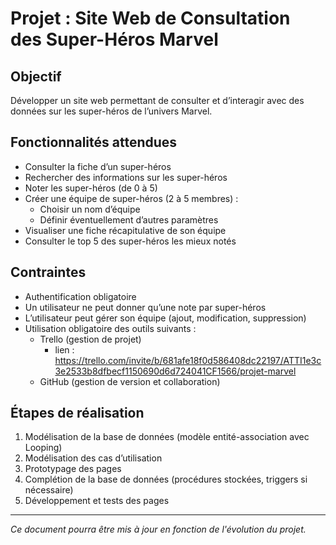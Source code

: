 # Projet : Site Web de Consultation des Super-Héros Marvel

## Objectif

Développer un site web permettant de consulter et d’interagir avec des données sur les super-héros de l’univers Marvel.

## Fonctionnalités attendues

- Consulter la fiche d’un super-héros  
- Rechercher des informations sur les super-héros  
- Noter les super-héros (de 0 à 5)  
- Créer une équipe de super-héros (2 à 5 membres) :
  - Choisir un nom d’équipe
  - Définir éventuellement d’autres paramètres  
- Visualiser une fiche récapitulative de son équipe  
- Consulter le top 5 des super-héros les mieux notés  

## Contraintes

- Authentification obligatoire  
- Un utilisateur ne peut donner qu’une note par super-héros  
- L’utilisateur peut gérer son équipe (ajout, modification, suppression)  
- Utilisation obligatoire des outils suivants :
  - Trello (gestion de projet)
    - lien : https://trello.com/invite/b/681afe18f0d586408dc22197/ATTI1e3c3e2533b8dfbecf1150690d6d724041CF1566/projet-marvel
  - GitHub (gestion de version et collaboration)

## Étapes de réalisation

1. Modélisation de la base de données (modèle entité-association avec Looping)
2. Modélisation des cas d’utilisation
3. Prototypage des pages
4. Complétion de la base de données (procédures stockées, triggers si nécessaire)
5. Développement et tests des pages

---

*Ce document pourra être mis à jour en fonction de l'évolution du projet.*
